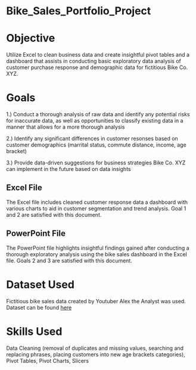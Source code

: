 # Bike_Sales_Portfolio_Project
# Objective
Utilize Excel to clean business data and create insightful pivot tables and a dashboard that assists in conducting basic exploratory data analysis of customer purchase response and demographic data for fictitious Bike Co. XYZ.

# Goals
1.) Conduct a thorough analysis of raw data and identify any potential risks for inaccurate data, as well as opportunities to classify existing data in a manner that allows for a more thorough analysis

2.) Identify any significant differences in customer resonses based on customer demographics (marrital status, commute distance, income, age bracket)  

3.) Provide data-driven suggestions for business strategies Bike Co. XYZ can implement in the future based on data insights 

## Excel File
The Excel file includes cleaned customer response data a dashboard with various charts to aid in customer segmentation and trend analysis. Goal 1 and 2 are satisfied with this document.

## PowerPoint File
The PowerPoint file highlights insightful findings gained after conducting a thorough exploratory analysis using the bike sales dashboard in the Excel file. Goals 2 and 3 are satisfied with this document.

# Dataset Used
Fictitious bike sales data created by Youtuber Alex the Analyst was used. Dataset can be found [here](https://github.com/AlexTheAnalyst/Excel-Tutorial/blob/main/Excel%20Project%20Dataset.xlsx)

# Skills Used
Data Cleaning (removal of duplicates and missing values, searching and replacing phrases, placing customers into new age brackets categories), Pivot Tables, Pivot Charts, Slicers
